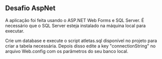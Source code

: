 ## Desafio AspNet

A aplicação foi feita usando o ASP.NET Web Forms e SQL Server. É necessário que o SQL Server esteja instalado na máquina local para executar.

Crie um database e execute o script atletas.sql disponível no projeto para criar a tabela necessária. Depois disso edite a key "connectionString" no arquivo Web.config com os parâmetros do seu banco local.
